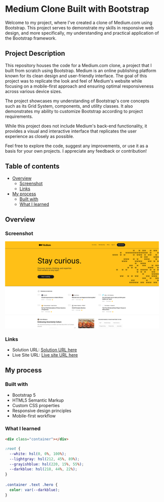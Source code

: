 # Medium Clone Built with Bootstrap

Welcome to my project, where I've created a clone of Medium.com using Bootstrap. This project serves to demonstrate my skills in responsive web design, and more specifically, my understanding and practical application of the Bootstrap framework.

## Project Description

This repository houses the code for a Medium.com clone, a project that I built from scratch using Bootstrap. Medium is an online publishing platform known for its clean design and user-friendly interface. The goal of this project was to replicate the look and feel of Medium's website while focusing on a mobile-first approach and ensuring optimal responsiveness across various device sizes.

The project showcases my understanding of Bootstrap's core concepts such as its Grid System, components, and utility classes. It also demonstrates my ability to customize Bootstrap according to project requirements.

While this project does not include Medium's back-end functionality, it provides a visual and interactive interface that replicates the user experience as closely as possible.

Feel free to explore the code, suggest any improvements, or use it as a basis for your own projects. I appreciate any feedback or contribution!

## Table of contents

- [Overview](#overview)
  - [Screenshot](#screenshot)
  - [Links](#links)
- [My process](#my-process)
  - [Built with](#built-with)
  - [What I learned](#what-i-learned)

## Overview

### Screenshot

![](./design/my-preview.png)

### Links

- Solution URL: [Solution URL here](https://medium.com/)
- Live Site URL: [Live site URL here](https://berkcan-medium-clone.netlify.app/)

## My process

### Built with

- Bootstrap 5
- HTML5 Semantic Markup
- Custom CSS properties
- Responsive design principles
- Mobile-first workflow

### What I learned

```html
<div class="container"></div>
```

```css
:root {
  --white: hsl(0, 0%, 100%);
  --lightgray: hsl(212, 45%, 89%);
  --grayishblue: hsl(220, 15%, 55%);
  --darkblue: hsl(218, 44%, 22%);
}

.container .text .hero {
  color: var(--darkblue);
}
```
